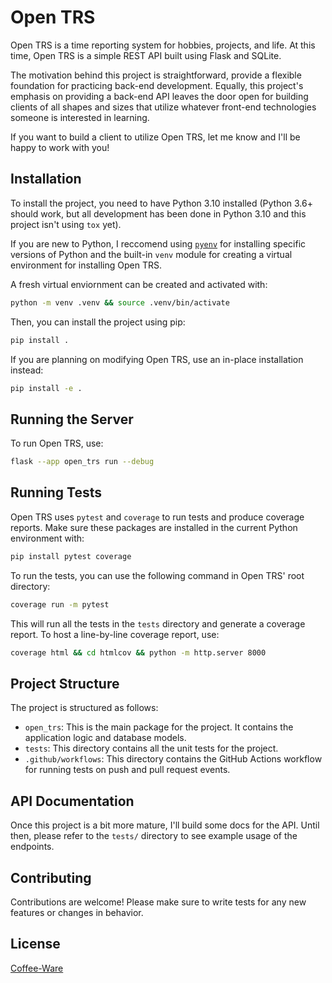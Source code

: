 # Open TRS

Open TRS is a time reporting system for hobbies, projects, and life. At this time, Open TRS is a simple REST API built using Flask and SQLite.

The motivation behind this project is straightforward, provide a flexible foundation for practicing back-end development. Equally, this project's emphasis on providing a back-end API
leaves the door open for building clients of all shapes and sizes that utilize whatever front-end technologies someone is interested in learning.

If you want to build a client to utilize Open TRS, let me know and I'll be happy to work with you!

## Installation

To install the project, you need to have Python 3.10 installed (Python 3.6+ should work, but all development has been done in Python 3.10 and this project isn't using `tox` yet).

If you are new to Python, I reccomend using [`pyenv`](https://github.com/pyenv/pyenv) for installing specific versions of Python and the built-in `venv` module for creating
a virtual environment for installing Open TRS.

A fresh virtual enviornment can be created and activated with:

```sh
python -m venv .venv && source .venv/bin/activate
```

Then, you can install the project using pip:

```sh
pip install .
```

If you are planning on modifying Open TRS, use an in-place installation instead:

```sh
pip install -e .
```

## Running the Server

To run Open TRS, use:

```sh
flask --app open_trs run --debug
```

## Running Tests

Open TRS uses `pytest` and `coverage` to run tests and produce coverage reports. Make sure these packages are installed in the current Python environment with:

```sh
pip install pytest coverage
```

To run the tests, you can use the following command in Open TRS' root directory:

```sh
coverage run -m pytest
```

This will run all the tests in the `tests` directory and generate a coverage report. To host a line-by-line coverage report, use:

```sh
coverage html && cd htmlcov && python -m http.server 8000
```

## Project Structure

The project is structured as follows:

- `open_trs`: This is the main package for the project. It contains the application logic and database models.
- `tests`: This directory contains all the unit tests for the project.
- `.github/workflows`: This directory contains the GitHub Actions workflow for running tests on push and pull request events.

## API Documentation

Once this project is a bit more mature, I'll build some docs for the API. Until then, please refer to the `tests/` directory to see example usage of the endpoints.

## Contributing

Contributions are welcome! Please make sure to write tests for any new features or changes in behavior.

## License

[Coffee-Ware](LICENSE)
